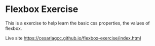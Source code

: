 # Flexbox Exercise

This is a exercise to help learn the basic css properties, the values of flexbox. 	

Live site https://cesarlagcc.github.io/flexbox-exercise/index.html
